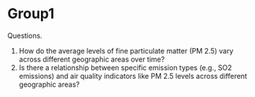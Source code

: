 # Group1
Questions.
1. How do the average levels of fine particulate matter (PM 2.5) vary across different geographic areas over time?
2. Is there a relationship between specific emission types (e.g., SO2 emissions) and air quality indicators like PM 2.5 levels across different geographic areas?
